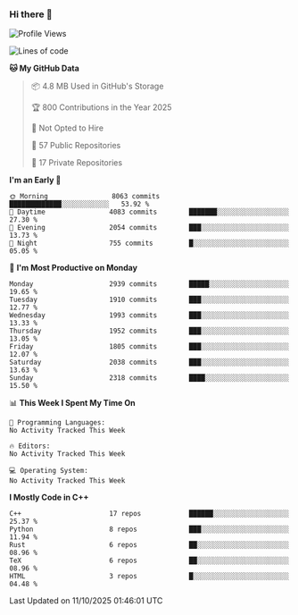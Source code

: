 ### Hi there 👋

<!--
**SemenMartynov/SemenMartynov** is a ✨ _special_ ✨ repository because its `README.md` (this file) appears on your GitHub profile.

Here are some ideas to get you started:

- 🔭 I’m currently working on ...
- 🌱 I’m currently learning ...
- 👯 I’m looking to collaborate on ...
- 🤔 I’m looking for help with ...
- 💬 Ask me about ...
- 📫 How to reach me: ...
- 😄 Pronouns: ...
- ⚡ Fun fact: ...
-->

<!--START_SECTION:waka-->
![Profile Views](http://img.shields.io/badge/Profile%20Views-1-blue)

![Lines of code](https://img.shields.io/badge/From%20Hello%20World%20I%27ve%20Written-7.7%20million%20lines%20of%20code-blue)

**🐱 My GitHub Data** 

> 📦 4.8 MB Used in GitHub's Storage 
 > 
> 🏆 800 Contributions in the Year 2025
 > 
> 🚫 Not Opted to Hire
 > 
> 📜 57 Public Repositories 
 > 
> 🔑 17 Private Repositories 
 > 
**I'm an Early 🐤** 

```text
🌞 Morning                8063 commits        █████████████░░░░░░░░░░░░   53.92 % 
🌆 Daytime                4083 commits        ███████░░░░░░░░░░░░░░░░░░   27.30 % 
🌃 Evening                2054 commits        ███░░░░░░░░░░░░░░░░░░░░░░   13.73 % 
🌙 Night                  755 commits         █░░░░░░░░░░░░░░░░░░░░░░░░   05.05 % 
```
📅 **I'm Most Productive on Monday** 

```text
Monday                   2939 commits        █████░░░░░░░░░░░░░░░░░░░░   19.65 % 
Tuesday                  1910 commits        ███░░░░░░░░░░░░░░░░░░░░░░   12.77 % 
Wednesday                1993 commits        ███░░░░░░░░░░░░░░░░░░░░░░   13.33 % 
Thursday                 1952 commits        ███░░░░░░░░░░░░░░░░░░░░░░   13.05 % 
Friday                   1805 commits        ███░░░░░░░░░░░░░░░░░░░░░░   12.07 % 
Saturday                 2038 commits        ███░░░░░░░░░░░░░░░░░░░░░░   13.63 % 
Sunday                   2318 commits        ████░░░░░░░░░░░░░░░░░░░░░   15.50 % 
```


📊 **This Week I Spent My Time On** 

```text
💬 Programming Languages: 
No Activity Tracked This Week

🔥 Editors: 
No Activity Tracked This Week

💻 Operating System: 
No Activity Tracked This Week
```

**I Mostly Code in C++** 

```text
C++                      17 repos            ██████░░░░░░░░░░░░░░░░░░░   25.37 % 
Python                   8 repos             ███░░░░░░░░░░░░░░░░░░░░░░   11.94 % 
Rust                     6 repos             ██░░░░░░░░░░░░░░░░░░░░░░░   08.96 % 
TeX                      6 repos             ██░░░░░░░░░░░░░░░░░░░░░░░   08.96 % 
HTML                     3 repos             █░░░░░░░░░░░░░░░░░░░░░░░░   04.48 % 
```




 Last Updated on 11/10/2025 01:46:01 UTC
<!--END_SECTION:waka-->
